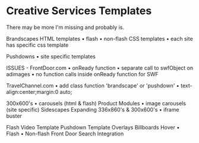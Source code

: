 # Creative Services Templates


There may be more I'm missing and probably is.


Brandscapes
HTML templates
• flash
• non-flash
CSS templates
• each site has specific css template


Pushdowns
• site specific templates

ISSUES - 
FrontDoor.com
• onReady function
• separate call to swfObject on adimages 
• no function calls inside onReady function for SWF

TravelChannel.com
• add class function 'brandscape' or 'pushdown'
• text-align:center;margin:0 auto;


300x600's
• carousels (html & flash)
Product Modules
• image carousels (site specific)
Sidescapes
Expanding 336x860's & 300x600's
• iframe buster


Flash Video Template
Pushdown Template
Overlays
Billboards
Hover
• Flash
• Non-flash
Front Door Search Integration
